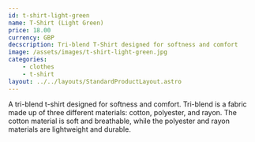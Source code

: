 ```yaml
---
id: t-shirt-light-green
name: T-Shirt (Light Green)
price: 18.00
currency: GBP
decscription: Tri-blend T-Shirt designed for softness and comfort
image: /assets/images/t-shirt-light-green.jpg
categories:
    - clothes
    - t-shirt
layout: ../../layouts/StandardProductLayout.astro
---
```


A tri-blend t-shirt designed for softness and comfort. Tri-blend is a fabric made up of three different materials: cotton, polyester, and rayon. The cotton material is soft and breathable, while the polyester and rayon materials are lightweight and durable.